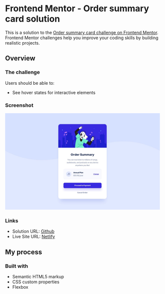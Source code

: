 # Frontend Mentor - Order summary card solution

This is a solution to the [Order summary card challenge on Frontend Mentor](https://www.frontendmentor.io/challenges/order-summary-component-QlPmajDUj). Frontend Mentor challenges help you improve your coding skills by building realistic projects.

## Overview

### The challenge

Users should be able to:

-   See hover states for interactive elements

### Screenshot

![](./design/desktop-design.jpg)

### Links

-   Solution URL: [Github](https://github.com/adram3l3ch/order-summary)
-   Live Site URL: [Netlify](https://adramelech-order-summary.netlify.app)

## My process

### Built with

-   Semantic HTML5 markup
-   CSS custom properties
-   Flexbox
